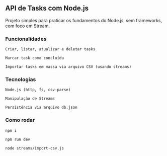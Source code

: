## API de Tasks com Node.js

Projeto simples para praticar os fundamentos do Node.js, sem frameworks, com foco em Stream.

### Funcionalidades

    Criar, listar, atualizar e deletar tasks

    Marcar task como concluída

    Importar tasks em massa via arquivo CSV (usando streams)

### Tecnologias

    Node.js (http, fs, csv-parse)

    Manipulação de Streams

    Persistência via arquivo db.json

### Como rodar

    npm i

    npm run dev

    node streams/import-csv.js
